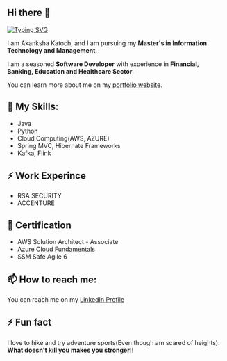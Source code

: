 ## Hi there 👋
[![Typing SVG](https://readme-typing-svg.demolab.com?font=Fira+Code&pause=1000&multiline=true&random=false&width=435&lines=AI%2FML+Engineer)](https://git.io/typing-svg)

I am Akanksha Katoch, and I am pursuing my **Master's in Information Technology and Management**. 

I am a seasoned **Software Developer** with experience in **Financial, Banking, Education and Healthcare Sector**.

You can learn more about me on my [portfolio website](https://akankshakatoch.github.io/). 

## 🔭 My Skills:
* Java
* Python
* Cloud Computing(AWS, AZURE)
* Spring MVC, Hibernate Frameworks
* Kafka, Flink

## ⚡ Work Experince
* RSA SECURITY 
* ACCENTURE 

##  🌱 Certification
* AWS Solution Architect - Associate 
* Azure Cloud Fundamentals
* SSM Safe Agile 6

## 📫 How to reach me: 
You can reach me on my [LinkedIn Profile](https://www.linkedin.com/in/akanksha-katoch/)

## ⚡ Fun fact
I love to hike and try adventure sports(Even though am scared of heights). **What doesn't kill you makes you stronger!!**
<!--
-## If you want to edit your read.md files for better project description follow this [cheatsheet](https://github.com/adam-p/markdown-here/wiki/Markdown-Cheatsheet)


**akankshaKatoch/akankshaKatoch** is a ✨ _special_ ✨ repository because its `README.md` (this file) appears on your GitHub profile.

Here are some ideas to get you started:

- 🔭 I’m currently working on ...
- 🌱 I’m currently learning ...
- 👯 I’m looking to collaborate on ...
- 🤔 I’m looking for help with ...
- 💬 Ask me about ...
- 📫 How to reach me: ...
- 😄 Pronouns: ...
- ⚡ Fun fact: ...
-->

